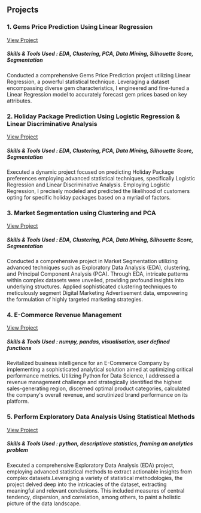 ## Projects
### 1. Gems Price Prediction Using Linear Regression
[View Project](https://www.linkedin.com/in/yourusername)
##### Skills & Tools Used : EDA, Clustering, PCA, Data Mining, Silhouette Score, Segmentation

Conducted a comprehensive Gems Price Prediction project utilizing Linear Regression, a powerful statistical technique. Leveraging a dataset encompassing diverse gem characteristics, I engineered and fine-tuned a Linear Regression model to accurately forecast gem prices based on key attributes.

### 2. Holiday Package Prediction Using Logistic Regression & Linear Discriminative Analysis
[View Project](https://www.linkedin.com/in/yourusername)
##### Skills & Tools Used : EDA, Clustering, PCA, Data Mining, Silhouette Score, Segmentation

Executed a dynamic project focused on predicting Holiday Package preferences employing advanced statistical techniques, specifically Logistic Regression and Linear Discriminative Analysis. Employing Logistic Regression, I precisely modeled and predicted the likelihood of customers opting for specific holiday packages based on a myriad of factors.

### 3. Market Segmentation using Clustering and PCA 
[View Project](https://www.linkedin.com/in/yourusername)
##### Skills & Tools Used : EDA, Clustering, PCA, Data Mining, Silhouette Score, Segmentation

Conducted a comprehensive project in Market Segmentation utilizing advanced techniques such as Exploratory Data Analysis (EDA), clustering, and Principal Component Analysis (PCA). Through EDA, intricate patterns within complex datasets were unveiled, providing profound insights into underlying structures. Applied sophisticated clustering techniques to meticulously segment Digital Marketing Advertisement data, empowering the formulation of highly targeted marketing strategies.
  
### 4. E-Commerce Revenue Management
[View Project](https://www.linkedin.com/in/yourusername)
##### Skills & Tools Used : numpy, pandas, visualisation, user defined functions

Revitalized business intelligence for an E-Commerce Company by implementing a sophisticated analytical solution aimed at optimizing critical performance metrics. Utilizing Python for Data Science, I addressed a revenue management challenge and strategically identified the highest sales-generating region, discerned optimal product categories, calculated the company's overall revenue, and scrutinized brand performance on its platform. 

### 5. Perform Exploratory Data Analysis Using Statistical Methods
[View Project](https://www.linkedin.com/in/yourusername)
##### Skills & Tools Used : python, descriptiove statistics, framing an analytics problem

Executed a comprehensive Exploratory Data Analysis (EDA) project, employing advanced statistical methods to extract actionable insights from complex datasets.Leveraging a variety of statistical methodologies, the project delved deep into the intricacies of the dataset, extracting meaningful and relevant conclusions. This included measures of central tendency, dispersion, and correlation, among others, to paint a holistic picture of the data landscape.


  

